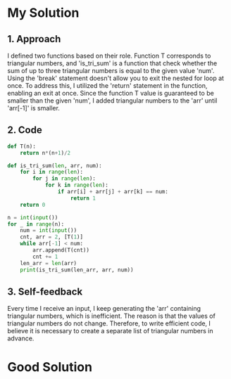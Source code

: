 # My Solution
## 1. Approach
I defined two functions based on their role. Function T corresponds to triangular numbers, and 'is_tri_sum' is a function that check whether the sum of up to three triangular numbers is equal to the given value 'num'. Using the 'break' statement doesn't allow you to exit the nested for loop at once. To address this, I utilized the 'return' statement in the function, enabling an exit at once. Since the function T value is guaranteed to be smaller than the given 'num', I added triangular numbers to the 'arr' until 'arr[-1]' is smaller.

## 2. Code
```python
def T(n):
    return n*(n+1)/2

def is_tri_sum(len, arr, num):
    for i in range(len):
        for j in range(len):
            for k in range(len):
                if arr[i] + arr[j] + arr[k] == num:
                    return 1
    return 0

n = int(input())
for _ in range(n):
    num = int(input())
    cnt, arr = 2, [T(1)]
    while arr[-1] < num:
        arr.append(T(cnt))
        cnt += 1
    len_arr = len(arr)
    print(is_tri_sum(len_arr, arr, num))
```

## 3. Self-feedback
Every time I receive an input, I keep generating the 'arr' containing triangular numbers, which is inefficient. The reason is that the values of triangular numbers do not change. Therefore, to write efficient code, I believe it is necessary to create a separate list of triangular numbers in advance.

# Good Solution